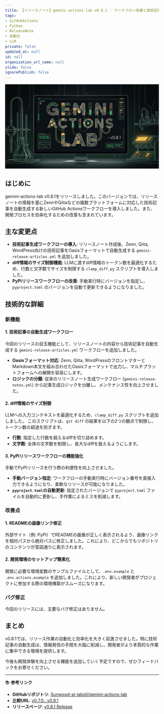 ```yaml
---
title: 【リリースノート】gemini-actions-lab v0.8.1 - ワークフロー改善と技術記事自動生成の導入
tags:
- GitHubActions
- Python
- ReleaseNote
- 自動化
- LLM
private: false
updated_at: null
id: null
organization_url_name: null
slide: false
ignorePublish: false
---
```


![imagen-4-ultra_2025-10-21T15-25-51-700Z_Create_a_minimalist_typographic_illustration_displ_1.png](https://raw.githubusercontent.com/Sunwood-ai-labsII/gemini-actions-lab/main/generated-images/release-v0.8.1-20251021_152448/imagen-4-ultra_2025-10-21T15-25-51-700Z_Create_a_minimalist_typographic_illustration_displ_1.png)

## はじめに
gemini-actions-lab v0.8.1をリリースしました。このバージョンでは、リリースノートの情報を基にZennやQiitaなどの複数プラットフォームに対応した技術記事を自動生成する新しいGitHub Actionsワークフローを導入しました。また、開発プロセスを効率化するための改善も含まれています。

## 主な変更点
- **技術記事生成ワークフローの導入**: リリースノート作成後、Zenn, Qiita, WordPress向けの技術記事をOasisフォーマットで自動生成する `gemini-release-articles.yml` を追加しました。
- **diff情報のサイズ制御機能**: LLMに渡すdiff情報のトークン数を最適化するため、行数と文字数でサイズを制限する `clamp_diff.py` スクリプトを導入しました。
- **PyPIリリースワークフローの改善**: 手動実行時にバージョンを指定し、`pyproject.toml` のバージョンを自動で更新できるようになりました。

## 技術的な詳細
### 新機能
#### 1. 技術記事の自動生成ワークフロー
今回のリリースの目玉機能として、リリースノートの内容から技術記事を自動生成する `gemini-release-articles.yml` ワークフローを追加しました。

- **Oasisフォーマット対応**: Zenn, Qiita, WordPressのフロントマターとMarkdown本文を組み合わせたOasisフォーマットで出力し、マルチプラットフォームへの展開を容易にします。
- **ロジックの分離**: 従来のリリースノート生成ワークフロー (`gemini-release-notes.yml`) から記事生成ロジックを分離し、メンテナンス性を向上させました。

#### 2. diff情報のサイズ制御
LLMへの入力コンテキストを最適化するため、`clamp_diff.py` スクリプトを追加しました。
このスクリプトは、`git diff` の結果を以下の2つの観点で制限し、トークン数の超過を防ぎます。
- **行数**: 指定した行数を超えるdiffを切り詰めます。
- **文字数**: 全体の文字数を制限し、長大なdiffを扱えるようにします。

#### 3. PyPIリリースワークフローの機能強化
手動でPyPIリリースを行う際の利便性を向上させました。
- **手動バージョン指定**: ワークフローの手動実行時にバージョン番号を直接入力できるようになり、柔軟なリリースが可能になりました。
- **`pyproject.toml`の自動更新**: 指定されたバージョンで `pyproject.toml` ファイルを自動的に更新し、手作業によるミスを削減します。

### 改善点
#### 1. READMEの画像リンク修正
外部サイト（例: PyPI）でREADMEの画像が正しく表示されるよう、画像リンクを相対パスから絶対パスに修正しました。これにより、どこからでもリポジトリのコンテンツが意図通りに表示されます。

#### 2. 開発環境のセットアップ簡素化
開発に必要な環境変数のサンプルファイルとして、`.env.example` と `.env.actions.example` を追加しました。これにより、新しい開発者がプロジェクトに参加する際の環境構築がスムーズになります。

### バグ修正
今回のリリースには、主要なバグ修正はありません。

## まとめ
v0.8.1では、リリース作業の自動化と効率化を大きく前進させました。特に技術記事の自動生成は、情報発信の手間を大幅に削減し、開発者がより本質的な作業に集中できる環境を提供します。

今後も開発体験を向上させる機能を追加していく予定ですので、ぜひフィードバックをお寄せください。

---
📚 **参考リンク**
- **GitHubリポジトリ**: [Sunwood-ai-labsII/gemini-actions-lab](https://github.com/Sunwood-ai-labsII/gemini-actions-lab)
- **比較URL**: [v0.7.0...v0.8.1](https://github.com/Sunwood-ai-labsII/gemini-actions-lab/compare/v0.7.0...v0.8.1)
- **リリースページ**: [v0.8.1 Release](https://github.com/Sunwood-ai-labsII/gemini-actions-lab/releases/tag/v0.8.1)
